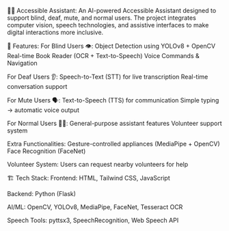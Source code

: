 🧑‍🦯 Accessible Assistant:
An AI-powered Accessible Assistant designed to support blind, deaf, mute, and normal users. The project integrates computer vision, speech technologies, and assistive interfaces to make digital interactions more inclusive.

🚀 Features:
For Blind Users 👁️:
Object Detection using YOLOv8 + OpenCV
Real-time Book Reader (OCR + Text-to-Speech)
Voice Commands & Navigation

For Deaf Users 👂:
Speech-to-Text (STT) for live transcription
Real-time conversation support

For Mute Users 🗣️:
Text-to-Speech (TTS) for communication
Simple typing → automatic voice output

For Normal Users 👨‍💻:
General-purpose assistant features
Volunteer support system

Extra Functionalities:
Gesture-controlled appliances (MediaPipe + OpenCV)
Face Recognition (FaceNet)

Volunteer System: Users can request nearby volunteers for help

🏗️ Tech Stack:
Frontend: HTML, Tailwind CSS, JavaScript

Backend: Python (Flask)

AI/ML: OpenCV, YOLOv8, MediaPipe, FaceNet, Tesseract OCR

Speech Tools: pyttsx3, SpeechRecognition, Web Speech API

